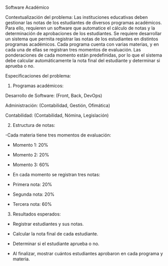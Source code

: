   

 Software Académico  

Contextualización del problema: Las instituciones educativas deben gestionar las notas de los estudiantes de diversos programas académicos. 
Para ello, requieren un software que automatice el cálculo de notas y la determinación de aprobaciones de los estudiantes. Se requiere desarrollar
un sistema que permita registrar las notas de los estudiantes en distintos programas académicos. Cada programa cuenta con varias materias, y en 
cada una de ellas se registran tres momentos de evaluación. Las ponderaciones de cada momento están predefinidas, por lo que el sistema debe 
calcular automáticamente la nota final del estudiante y determinar si aprueba o no. 

 

 Especificaciones del problema:  

1. Programas académicos:  

Desarrollo de Software: (Front, Back, DevOps)  

Administración: (Contabilidad, Gestión, Ofimática) 

Contabilidad: (Contabilidad, Nómina, Legislación)  

 

2. Estructura de notas:  

-Cada materia tiene tres momentos de evaluación:  

- Momento 1: 20%  

- Momento 2: 20% 

 - Momento 3: 60% 

 - En cada momento se registran tres notas:  

- Primera nota: 20% 

 - Segunda nota: 20%  

- Tercera nota: 60% 

 

 3. Resultados esperados:  

- Registrar estudiantes y sus notas.  

- Calcular la nota final de cada estudiante. 

 - Determinar si el estudiante aprueba o no. 

 - Al finalizar, mostrar cuántos estudiantes aprobaron en cada programa y materia. 
